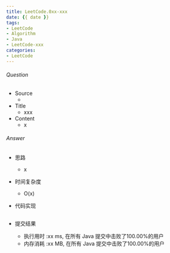 ```yaml
---
title: LeetCode.0xx-xxx
date: {{ date }}
tags:
- LeetCode
- Algorithm
- Java
- LeetCode-xxx
categories:
- LeetCode
---
```

###### Question
- Source
	- []() 
- Title
	- xxx 
- Content
	- x 
<!--more-->

###### Answer
- 思路
	- x 
- 时间复杂度
	- O(x) 	
- 代码实现

	```Java
	```
- 提交结果
	- 执行用时 :xx ms, 在所有 Java 提交中击败了100.00%的用户
	- 内存消耗 :xx MB, 在所有 Java 提交中击败了100.00%的用户
